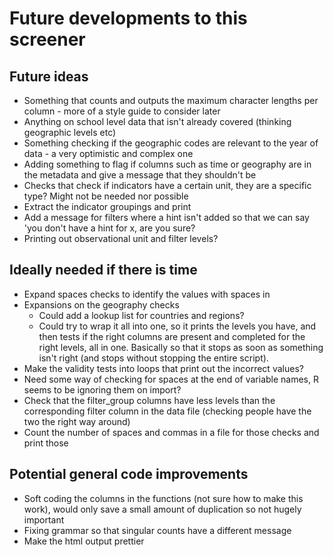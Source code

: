 # Future developments to this screener

## Future ideas
+ Something that counts and outputs the maximum character lengths per column - more of a style guide to consider later
+ Anything on school level data that isn't already covered (thinking geographic levels etc)
+ Something checking if the geographic codes are relevant to the year of data - a very optimistic and complex one
+ Adding something to flag if columns such as time or geography are in the metadata and give a message that they shouldn't be
+ Checks that check if indicators have a certain unit, they are a specific type? Might not be needed nor possible
+ Extract the indicator groupings and print
+ Add a message for filters where a hint isn't added so that we can say 'you don't have a hint for x, are you sure?
+ Printing out observational unit and filter levels?

## Ideally needed if there is time
+ Expand spaces checks to identify the values with spaces in
+ Expansions on the geography checks 
  + Could add a lookup list for countries and regions?
  + Could try to wrap it all into one, so it prints the levels you have, and then tests if the right columns are present and completed for the right levels, all in one. Basically so that it stops as soon as something isn't right (and stops without stopping the entire script).
+ Make the validity tests into loops that print out the incorrect values?
+ Need some way of checking for spaces at the end of variable names, R seems to be ignoring them on import?
+ Check that the filter_group columns have less levels than the corresponding filter column in the data file (checking people have the two the right way around)
+ Count the number of spaces and commas in a file for those checks and print those

## Potential general code improvements
+ Soft coding the columns in the functions (not sure how to make this work), would only save a small amount of duplication so not hugely important
+ Fixing grammar so that singular counts have a different message
+ Make the html output prettier